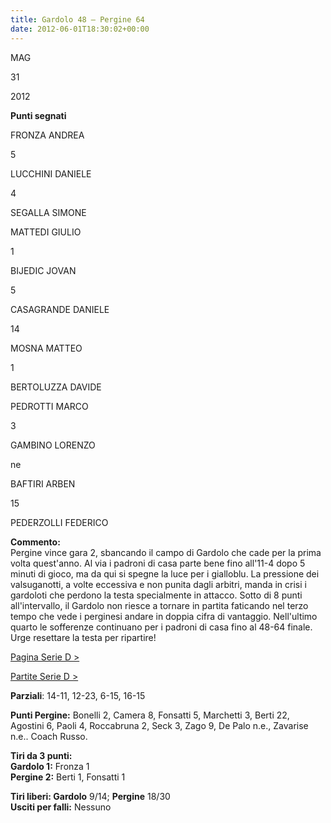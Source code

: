 ```yaml
---
title: Gardolo 48 – Pergine 64
date: 2012-06-01T18:30:02+00:00
---
```

MAG

31

2012

**Punti segnati**

FRONZA ANDREA

5

LUCCHINI DANIELE

4

SEGALLA SIMONE

MATTEDI GIULIO

1

BIJEDIC JOVAN

5

CASAGRANDE DANIELE

14

MOSNA MATTEO

1

BERTOLUZZA DAVIDE

PEDROTTI MARCO

3

GAMBINO LORENZO

ne

BAFTIRI ARBEN

15

PEDERZOLLI FEDERICO

**Commento:**  
Pergine vince gara 2, sbancando il campo di Gardolo che cade per la prima volta quest'anno. Al via i padroni di casa parte bene fino all'11-4 dopo 5 minuti di gioco, ma da qui si spegne la luce per i gialloblu. La pressione dei valsuganotti, a volte eccessiva e non punita dagli arbitri, manda in crisi i gardoloti che perdono la testa specialmente in attacco. Sotto di 8 punti all'intervallo, il Gardolo non riesce a tornare in partita faticando nel terzo tempo che vede i perginesi andare in doppia cifra di vantaggio. Nell'ultimo quarto le sofferenze continuano per i padroni di casa fino al 48-64 finale. Urge resettare la testa per ripartire!

[Pagina Serie D >](http://www.basketgardolo.it/serie-d)

[Partite Serie D >](http://www.basketgardolo.it/?tag=serie-d&cat=11)

**Parziali**: 14-11, 12-23, 6-15, 16-15

**Punti Pergine:** Bonelli 2, Camera 8, Fonsatti 5, Marchetti 3, Berti 22, Agostini 6, Paoli 4, Roccabruna 2, Seck 3, Zago 9, De Palo n.e., Zavarise n.e.. Coach Russo.

**Tiri da 3 punti:**  
**Gardolo 1:** Fronza 1  
**Pergine 2:** Berti 1, Fonsatti 1

**Tiri liberi: Gardolo** 9/14; **Pergine** 18/30  
**Usciti per falli:** Nessuno